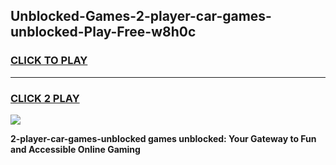 
## Unblocked-Games-2-player-car-games-unblocked-Play-Free-w8h0c
<h3>
<a href="https://premium76.site?title=2-player-car-games-unblocked&ref=10A">CLICK TO PLAY</a></h3>
<hr>

<h3>
<a href="https://premium76.site?title=2-player-car-games-unblocked&ref=10A">CLICK 2 PLAY</a>
  
</h3>

<a href="https://premium76.site?title=2-player-car-games-unblocked&ref=10A"><img src="https://clearcache.store/games.png"></a>


**2-player-car-games-unblocked games unblocked: Your Gateway to Fun and Accessible Online Gaming**
